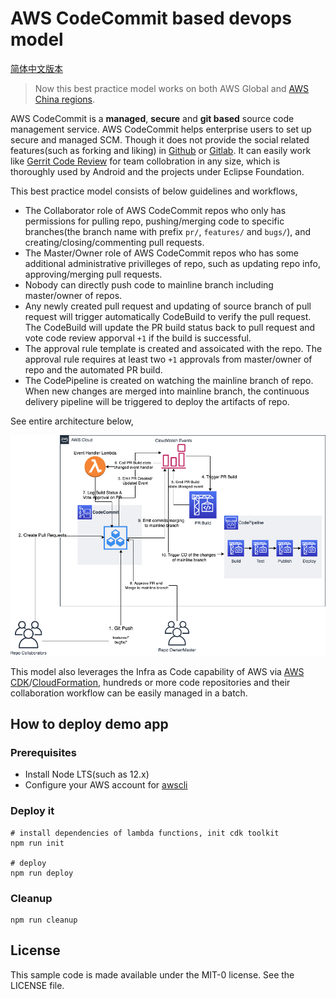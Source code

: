# AWS CodeCommit based devops model

[简体中文版本](README.zh-CN.md)

> Now this best practice model works on both AWS Global and [AWS China regions][codecommit-china-ga-news].

AWS CodeCommit is a **managed**, **secure** and **git based** source code management service. AWS CodeCommit helps enterprise users to set up secure and managed SCM. Though it does not provide the social related features(such as forking and liking) in [Github][github] or [Gitlab][gitlab]. It can easily work like [Gerrit Code Review][gerrit] for team collobration in any size, which is thoroughly used by Android and the projects under Eclipse Foundation.

This best practice model consists of below guidelines and workflows,

- The Collaborator role of AWS CodeCommit repos who only has permissions for pulling repo, pushing/merging code to specific branches(the branch name with prefix `pr/`, `features/` and `bugs/`), and creating/closing/commenting pull requests.
- The Master/Owner role of AWS CodeCommit repos who has some additional administrative privilleges of repo, such as updating repo info, approving/merging pull requests.
- Nobody can directly push code to mainline branch including master/owner of repos.
- Any newly created pull request and updating of source branch of pull request will trigger automatically CodeBuild to verify the pull request. The CodeBuild will update the PR build status back to pull request and vote code review apporval `+1` if the build is successful.
- The approval rule template is created and assoicated with the repo. The approval rule requires at least two `+1` approvals from master/owner of repo and the automated PR build.
- The CodePipeline is created on watching the mainline branch of repo. When new changes are merged into mainline branch, the continuous delivery pipeline will be triggered to deploy the artifacts of repo.

See entire architecture below,

![The arch of AWS CodeCommit based devops model](arch.png)

This model also leverages the Infra as Code capability of AWS via [AWS CDK][cdk]/[CloudFormation][cloudformation], hundreds or more code repositories and their collaboration workflow can be easily managed in a batch.

## How to deploy demo app

### Prerequisites

- Install Node LTS(such as 12.x)
- Configure your AWS account for [awscli](https://docs.aws.amazon.com/polly/latest/dg/setup-aws-cli.html)
  
### Deploy it
```shell
# install dependencies of lambda functions, init cdk toolkit
npm run init

# deploy
npm run deploy
```

### Cleanup
```shell
npm run cleanup
```

## License

This sample code is made available under the MIT-0 license. See the LICENSE file.

[codecommit]: https://aws.amazon.com/codecommit/
[github]: https://github.com/
[gitlab]: https://about.gitlab.com/
[gerrit]: https://www.gerritcodereview.com/
[cdk]: https://aws.amazon.com/cdk/
[cloudformation]: https://aws.amazon.com/cloudformation/
[codecommit-china-ga-news]: https://www.amazonaws.cn/en/new/2020/aws-codecommit-available-aws-china-beijing-sinnet-ningxia-nwcd/